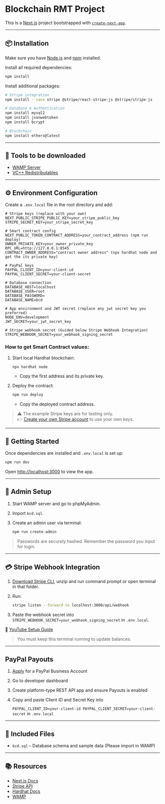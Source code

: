 # Blockchain RMT Project

This is a [Next.js](https://nextjs.org) project bootstrapped with [`create-next-app`](https://nextjs.org/docs/app/api-reference/cli/create-next-app).

---

## 📦 Installation

Make sure you have [Node.js](https://nodejs.org/) and [npm](https://www.npmjs.com/) installed.

Install all required dependencies:

```bash
npm install
```

Install additional packages:

```bash
# Stripe integration
npm install --save stripe @stripe/react-stripe-js @stripe/stripe-js

# Database & Authentication
npm install mysql2
npm install jsonwebtoken
npm install bcrypt

# Blockchain
npm install ethers@latest
```

---

## 🧰 Tools to be downloaded

- [WAMP Server](https://sourceforge.net/projects/wampserver/)
- [VC++ Redistributables](https://github.com/abbodi1406/vcredist/releases)

---

## ⚙️ Environment Configuration

Create a `.env.local` file in the root directory and add:

```env
# Stripe keys (replace with your own)
NEXT_PUBLIC_STRIPE_PUBLIC_KEY=your_stripe_public_key
STRIPE_SECRET_KEY=your_stripe_secret_key

# Smart contract config
NEXT_PUBLIC_TOKEN_CONTRACT_ADDRESS=your_contract_address (npm run deploy)
OWNER_PRIVATE_KEY=your_owner_private_key
RPC_URL=http://127.0.0.1:8545
CONTRACT_OWNER_ADDRESS="contract owner address" (npx hardhat node and get the its private key)

# PayPal keys
PAYPAL_CLIENT_ID=your-client-id
PAYPAL_CLIENT_SECRET=your-client-secret

# Database connection
DATABASE_HOST=localhost
DATABASE_USER=root
DATABASE_PASSWORD=
DATABASE_NAME=bcd

# App environment and JWT secret (replace any jwt secret key you preferred)
NODE_ENV=development
JWT_SECRET=your_jwt_secret_key

# Stripe webhook secret (Guided below Stripe Webhook Integration)
STRIPE_WEBHOOK_SECRET=your_webhook_signing_secret 
```

### How to get Smart Contract values:

1. Start local Hardhat blockchain:
   
   ```bash
   npx hardhat node
   ```
   
   - Copy the first address and its private key.

2. Deploy the contract:
   
   ```bash
   npm run deploy
   ```
   
   - Copy the deployed contract address.

> ⚠️ The example Stripe keys are for testing only.  
> 👉 [Create your own Stripe account](https://dashboard.stripe.com/register) to use your own keys.

---

## 🚀 Getting Started

Once dependencies are installed and `.env.local` is set up:

```bash
npm run dev
```

Open [http://localhost:3000](http://localhost:3000) to view the app.

---

## 🧪 Admin Setup

1. Start WAMP server and go to phpMyAdmin.
2. Import `bcd.sql`.
3. Create an admin user via terminal:
   
   ```bash
   npm run create-admin
   ```

> Passwords are securely hashed. Remember the password you input for login.

---

## 💳 Stripe Webhook Integration

1. [Download Stripe CLI](https://stripe.com/docs/stripe-cli), unzip and run command prompt or open terminal in that folder.
2. Run:
   
   ```bash
   stripe listen --forward-to localhost:3000/api/webhook
   ```
3. Paste the webhook secret into `STRIPE_WEBHOOK_SECRET=your_webhook_signing_secret` in `.env.local`. 

🎥 [YouTube Setup Guide](https://www.youtube.com/watch?v=1l4NMj-NTUE&t=616s)

> You must keep this terminal running to update balances.

---

## PayPal Payouts

1. [Apply](https://www.paypal.com/my/webapps/mpp/account-selection) for a PayPal Business Account

2. Go to developer dashboard

3. Create platform-type REST API app and ensure Payouts is enabled

4. Copy and paste Client ID and Secret Key into 
   
   `PAYPAL_CLIENT_ID=your-client-id
   PAYPAL_CLIENT_SECRET=your-client-secret` in `.env.local`

---

## 📎 Included Files

- `bcd.sql` – Database schema and sample data (Please import in WAMP)

---

## 📚 Resources

- [Next.js Docs](https://nextjs.org/docs)
- [Stripe API](https://stripe.com/docs)
- [Hardhat Docs](https://hardhat.org/docs)
- [WAMP](https://www.wampserver.com/en/)
